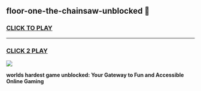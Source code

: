 
## floor-one-the-chainsaw-unblocked 👋
<h3>
<a href="https://premium.freeplayer.one?title=floor-one-the-chainsaw-unblocked&ref=14F">CLICK TO PLAY</a></h3>
<hr>

<h3>
<a href="https://premium.freeplayer.one?title=floor-one-the-chainsaw-unblocked&ref=14F">CLICK 2 PLAY</a>
  
</h3>

<a href="https://premium.freeplayer.one?title=floor-one-the-chainsaw-unblocked&ref=12F/"><img src="https://clearcache.store/games.png"></a>


**worlds hardest game unblocked: Your Gateway to Fun and Accessible Online Gaming**
